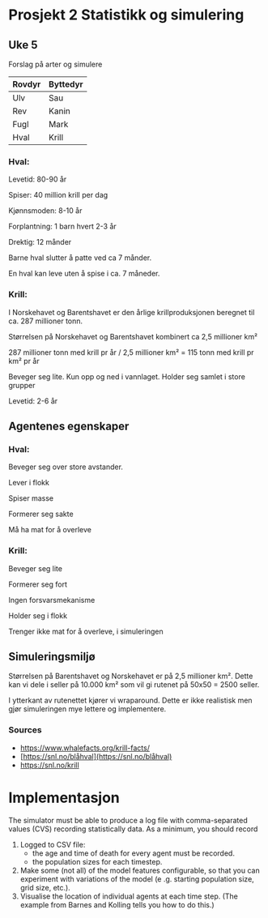# Prosjekt 2 Statistikk og simulering 

## Uke 5

Forslag på arter og simulere

| Rovdyr | Byttedyr |
| ------ | -------- |
| Ulv    | Sau      |
| Rev    | Kanin    |
| Fugl   | Mark     |
| Hval   | Krill    |

### Hval:

Levetid: 80-90 år

Spiser: 40 million krill per dag

Kjønnsmoden: 8-10 år

Forplantning: 1 barn hvert 2-3 år

Drektig: 12 månder

Barne hval slutter å patte ved ca 7 månder.

En hval kan leve uten å spise i ca. 7 måneder. 

### Krill:

I Norskehavet og Barentshavet er den årlige krillproduksjonen beregnet til ca. 287 millioner tonn.

Størrelsen på Norskehavet og Barentshavet kombinert ca 2,5 millioner km²

287 millioner tonn med krill pr år / 2,5 millioner km² = 115 tonn med krill pr km² pr år

Beveger seg lite. Kun opp og ned i vannlaget. Holder seg  samlet i store grupper 

Levetid: 2-6 år

## Agentenes egenskaper

### Hval: 

Beveger seg over store avstander.

Lever i flokk

Spiser masse

Formerer seg sakte

Må ha mat for å overleve

### Krill:

Beveger seg lite

Formerer seg fort

Ingen forsvarsmekanisme

Holder seg i flokk

Trenger ikke mat for å overleve, i simuleringen

## Simuleringsmiljø

Størrelsen på Barentshavet og Norskehavet er på 2,5 millioner km². Dette kan vi dele i seller på 10.000 km² som vil gi rutenet på 50x50 = 2500 seller.

I ytterkant av rutenettet kjører vi wraparound. Dette er ikke realistisk men gjør simuleringen mye lettere og implementere. 



### Sources

- https://www.whalefacts.org/krill-facts/
- [https://snl.no/blåhval](https://snl.no/blåhval)
- https://snl.no/krill


# Implementasjon

The simulator must be able to produce a log file with comma-separated values (CVS) recording statistically data.
As a minimum, you should record

1. Logged to CSV file:
    - the age and time of death for every agent must be recorded.
    - the population sizes for each timestep.
2. Make some (not all) of the model features configurable, so that you can experiment with variations of the model (e
.g. starting population size, grid size, etc.).
3. Visualise the location of individual agents at each time step. (The example from Barnes and Kolling tells you how 
to do this.)




